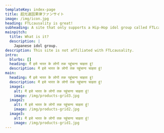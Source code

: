 ```yaml
---
templateKey: index-page
title: 超光速因果律ファンサイト
image: /img/icon.jpg
heading: FTLcausality is great!
subheading: A site that only supports a Hip-Hop idol group called FTLcausality.
mainpitch:
  title: What is it?
  description: |
    Japanese idol group.
description: This site is not affiliated with FTLcausality.
intro:
  blurbs: []
  heading: मैं इसे भारत के लोगों तक पहुंचाना चाहता हूं!
  description: मैं इसे भारत के लोगों तक पहुंचाना चाहता हूं!
main:
  heading: मैं इसे भारत के लोगों तक पहुंचाना चाहता हूं!
  description: मैं इसे भारत के लोगों तक पहुंचाना चाहता हूं!
  image1:
    alt: मैं इसे भारत के लोगों तक पहुंचाना चाहता हूं!
    image: /img/products-grid3.jpg
  image2:
    alt: मैं इसे भारत के लोगों तक पहुंचाना चाहता हूं!
    image: /img/products-grid2.jpg
  image3:
    alt: मैं इसे भारत के लोगों तक पहुंचाना चाहता हूं!
    image: /img/products-grid1.jpg
---
```


